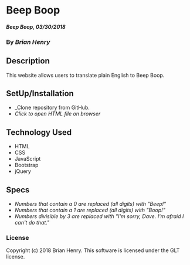 # Beep Boop

#### _Beep Boop, 03/30/2018_

### By _**Brian Henry**_

## Description
This website allows users to translate plain English to Beep Boop.

## SetUp/Installation
* _Clone repository from GitHub.
* _Click to open HTML file on browser_

## Technology Used
* HTML
* CSS
* JavaScript
* Bootstrap
* jQuery

## Specs
* _Numbers that contain a 0 are replaced (all digits) with "Beep!"_
* _Numbers that contain a 1 are replaced (all digits) with "Boop!"_
* _Numbers divisible by 3 are replaced with "I'm sorry, Dave. I'm afraid I can't do that."_

### License
Copyright (c) 2018 Brian Henry.
This software is licensed under the GLT license.
